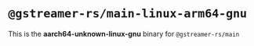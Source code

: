# `@gstreamer-rs/main-linux-arm64-gnu`

This is the **aarch64-unknown-linux-gnu** binary for `@gstreamer-rs/main`
